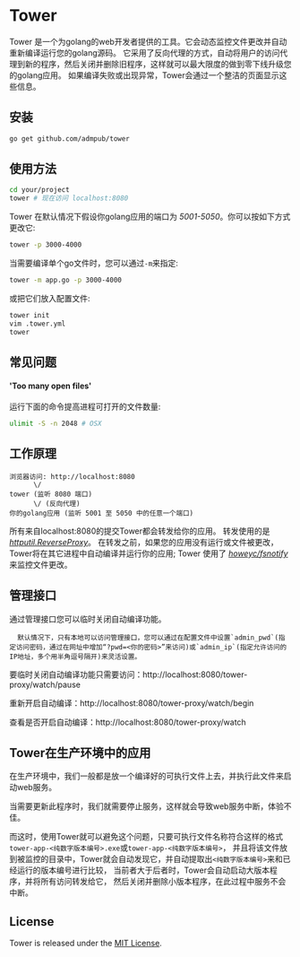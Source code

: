 # Tower

Tower 是一个为golang的web开发者提供的工具。它会动态监控文件更改并自动重新编译运行您的golang源码。
它采用了反向代理的方式，自动将用户的访问代理到新的程序，然后关闭并删除旧程序，这样就可以最大限度的做到零下线升级您的golang应用。
如果编译失败或出现异常，Tower会通过一个整洁的页面显示这些信息。

## 安装
```bash
go get github.com/admpub/tower
```

## 使用方法

```bash
cd your/project
tower # 现在访问 localhost:8080
```

Tower 在默认情况下假设你golang应用的端口为 _5001-5050_。你可以按如下方式更改它:

```bash
tower -p 3000-4000
```


当需要编译单个go文件时，您可以通过`-m`来指定:

```bash
tower -m app.go -p 3000-4000
```

或把它们放入配置文件:

```bash
tower init
vim .tower.yml
tower
```

## 常见问题

#### 'Too many open files'

运行下面的命令提高进程可打开的文件数量:

```bash
ulimit -S -n 2048 # OSX
```

## 工作原理

```
浏览器访问: http://localhost:8080
      \/
tower (监听 8080 端口)
      \/ (反向代理)
你的golang应用 (监听 5001 至 5050 中的任意一个端口)
```

所有来自localhost:8080的提交Tower都会转发给你的应用。
转发使用的是 _[httputil.ReverseProxy](http://golang.org/pkg/net/http/httputil/#ReverseProxy)_。
在转发之前，如果您的应用没有运行或文件被更改，Tower将在其它进程中自动编译并运行你的应用; 
Tower 使用了 _[howeyc/fsnotify](https://github.com/howeyc/fsnotify)_ 来监控文件更改。

## 管理接口
通过管理接口您可以临时关闭自动编译功能。

      默认情况下，只有本地可以访问管理接口，您可以通过在配置文件中设置`admin_pwd`(指定访问密码，通过在网址中增加“?pwd=<你的密码>”来访问)或`admin_ip`(指定允许访问的IP地址，多个用半角逗号隔开)来灵活设置。

要临时关闭自动编译功能只需要访问：http://localhost:8080/tower-proxy/watch/pause

重新开启自动编译：http://localhost:8080/tower-proxy/watch/begin

查看是否开启自动编译：http://localhost:8080/tower-proxy/watch

## Tower在生产环境中的应用
在生产环境中，我们一般都是放一个编译好的可执行文件上去，并执行此文件来启动web服务。

当需要更新此程序时，我们就需要停止服务，这样就会导致web服务中断，体验不佳。

而这时，使用Tower就可以避免这个问题，只要可执行文件名称符合这样的格式`tower-app-<纯数字版本编号>.exe`或`tower-app-<纯数字版本编号>`，
并且将该文件放到被监控的目录中，Tower就会自动发现它，并自动提取出`<纯数字版本编号>`来和已经运行的版本编号进行比较，
当前者大于后者时，Tower会自动启动大版本程序，并将所有访问转发给它，
然后关闭并删除小版本程序，在此过程中服务不会中断。

## License

Tower is released under the [MIT License](http://www.opensource.org/licenses/MIT).
